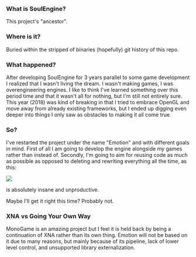 ### What is SoulEngine?

This project's "ancestor".

### Where is it?

Buried within the stripped of binaries (hopefully) git history of this repo.

### What happened?

After developing SoulEngine for 3 years parallel to some game development I realized that I wasn't living the dream. I wasn't making games, I was overengineering engines. I like to think I've learned something over this period time and that it wasn't all for nothing, but I'm still not entirely sure. This year (2018) was kind of breaking in that I tried to embrace OpenGL and move away from already existing frameworks, but I ended up digging even deeper into things I only saw as obstacles to making it all come true.

### So?

I've restarted the project under the name "Emotion" and with different goals in mind. First of all I am going to develop the engine alongside my games rather than instead of. Secondly, I'm going to aim for reusing code as much as possible as opposed to deleting and rewriting everything all the time, as this: 

<img src=http://i.imgur.com/XxvfIR7.png /> 

is absolutely insane and unproductive.

Maybe I'll get it right this time? Probably not.

### XNA vs Going Your Own Way

MonoGame is an amazing project but I feel it is held back by being a continuation of XNA rather than its own thing. Emotion will not be based on it due to many reasons, but mainly because of its pipeline, lack of lower level control, and unsupported library externalization.